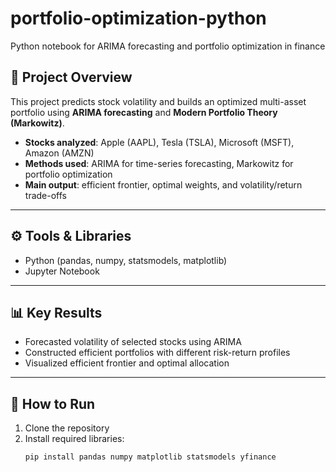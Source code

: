 # portfolio-optimization-python
Python notebook for ARIMA forecasting and portfolio optimization in finance
## 📌 Project Overview
This project predicts stock volatility and builds an optimized multi-asset portfolio using **ARIMA forecasting** and **Modern Portfolio Theory (Markowitz)**.  

- **Stocks analyzed**: Apple (AAPL), Tesla (TSLA), Microsoft (MSFT), Amazon (AMZN)  
- **Methods used**: ARIMA for time-series forecasting, Markowitz for portfolio optimization  
- **Main output**: efficient frontier, optimal weights, and volatility/return trade-offs  

---

## ⚙️ Tools & Libraries
- Python (pandas, numpy, statsmodels, matplotlib)  
- Jupyter Notebook  

---

## 📊 Key Results
- Forecasted volatility of selected stocks using ARIMA  
- Constructed efficient portfolios with different risk-return profiles  
- Visualized efficient frontier and optimal allocation  

---

## 🚀 How to Run
1. Clone the repository  
2. Install required libraries:  
   ```bash
   pip install pandas numpy matplotlib statsmodels yfinance
